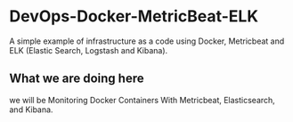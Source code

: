 # DevOps-Docker-MetricBeat-ELK
A simple example of infrastructure as a code using Docker, Metricbeat and ELK (Elastic Search, Logstash and Kibana).

## What we are doing here

we will be Monitoring Docker Containers With Metricbeat, Elasticsearch, and Kibana.
